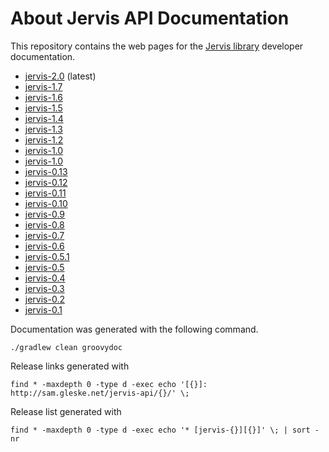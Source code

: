 # About Jervis API Documentation

This repository contains the web pages for the [Jervis library][jervis]
developer documentation.


* [jervis-2.0][2.0] (latest)
* [jervis-1.7][1.7]
* [jervis-1.6][1.6]
* [jervis-1.5][1.5]
* [jervis-1.4][1.4]
* [jervis-1.3][1.3]
* [jervis-1.2][1.2]
* [jervis-1.0][1.1]
* [jervis-1.0][1.0]
* [jervis-0.13][0.13]
* [jervis-0.12][0.12]
* [jervis-0.11][0.11]
* [jervis-0.10][0.10]
* [jervis-0.9][0.9]
* [jervis-0.8][0.8]
* [jervis-0.7][0.7]
* [jervis-0.6][0.6]
* [jervis-0.5.1][0.5.1]
* [jervis-0.5][0.5]
* [jervis-0.4][0.4]
* [jervis-0.3][0.3]
* [jervis-0.2][0.2]
* [jervis-0.1][0.1]

Documentation was generated with the following command.

    ./gradlew clean groovydoc

Release links generated with

    find * -maxdepth 0 -type d -exec echo '[{}]: http://sam.gleske.net/jervis-api/{}/' \;

Release list generated with

    find * -maxdepth 0 -type d -exec echo '* [jervis-{}][{}]' \; | sort -nr

[jervis]: https://github.com/samrocketman/jervis

[0.1]: http://sam.gleske.net/jervis-api/0.1/
[0.2]: http://sam.gleske.net/jervis-api/0.2/
[0.3]: http://sam.gleske.net/jervis-api/0.3/
[0.4]: http://sam.gleske.net/jervis-api/0.4/
[0.5.1]: http://sam.gleske.net/jervis-api/0.5.1/
[0.5]: http://sam.gleske.net/jervis-api/0.5/
[0.6]: http://sam.gleske.net/jervis-api/0.6/
[0.7]: http://sam.gleske.net/jervis-api/0.7/
[0.8]: http://sam.gleske.net/jervis-api/0.8/
[0.9]: http://sam.gleske.net/jervis-api/0.9/
[0.10]: http://sam.gleske.net/jervis-api/0.10/
[0.11]: http://sam.gleske.net/jervis-api/0.11/
[0.12]: http://sam.gleske.net/jervis-api/0.12/
[0.13]: http://sam.gleske.net/jervis-api/0.13/
[1.0]: http://sam.gleske.net/jervis-api/1.0/
[1.1]: http://sam.gleske.net/jervis-api/1.1/
[1.2]: http://sam.gleske.net/jervis-api/1.2/
[1.3]: http://sam.gleske.net/jervis-api/1.3/
[1.4]: http://sam.gleske.net/jervis-api/1.4/
[1.5]: http://sam.gleske.net/jervis-api/1.5/
[1.6]: http://sam.gleske.net/jervis-api/1.6/
[1.7]: http://sam.gleske.net/jervis-api/1.7/
[2.0]: http://sam.gleske.net/jervis-api/2.0/
